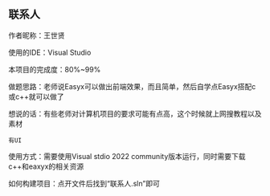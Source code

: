 ## 联系人

作者昵称：王世贤

使用的IDE：Visual Studio

本项目的完成度：80%~99%

做题思路：老师说Easyx可以做出前端效果，而且简单，然后自学点Easyx搭配c或c++就可以做了

想说的话：有些老师对计算机项目的要求可能有点高，这个时候就上网搜教程以及素材

`有UI`

使用方式：需要使用Visual stdio 2022 community版本运行，同时需要下载c++和eaxyx的相关资源

如何构建项目：点开文件后找到“联系人.sln”即可